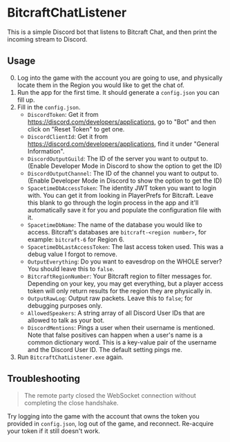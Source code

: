 # BitcraftChatListener

This is a simple Discord bot that listens to Bitcraft Chat, and then print the incoming stream to Discord.

## Usage

0. Log into the game with the account you are going to use, and physically locate them in the Region you would like to get the chat of.
1. Run the app for the first time. It should generate a `config.json` you can fill up.
2. Fill in the `config.json`.
	* `DiscordToken`: Get it from https://discord.com/developers/applications, go to "Bot" and then click on "Reset Token" to get one.
	* `DiscordClientId`: Get it from https://discord.com/developers/applications, find it under "General Information".
	* `DiscordOutputGuild`: The ID of the server you want to output to. (Enable Developer Mode in Discord to show the option to get the ID)
	* `DiscordOutputChannel`: The ID of the channel you want to output to. (Enable Developer Mode in Discord to show the option to get the ID)
	* `SpacetimeDbAccessToken`: The identity JWT token you want to login with. You can get it from looking in PlayerPrefs for Bitcraft. Leave this blank to go through the login process in the app and it'll automatically save it for you and populate the configuration file with it.
	* `SpacetimeDbName`: The name of the database you would like to access. Bitcraft's databases are `bitcraft-<region number>`, for example: `bitcraft-6` for Region 6.
	* `SpacetimeDbLastAccessToken`: The last access token used. This was a debug value I forgot to remove.
	* `OutputEverything`: Do you want to eavesdrop on the WHOLE server? You should leave this to `false`.
	* `BitcraftRegionNumber`: Your Bitcraft region to filter messages for. Depending on your key, you may get everything, but a player access token will only return results for the region they are physically in.
	* `OutputRawLog`: Output raw packets. Leave this to `false`; for debugging purposes only.
	* `AllowedSpeakers`: A string array of all Discord User IDs that are allowed to talk as your bot.
	* `DiscordMentions`: Pings a user when their username is mentioned. Note that false positives can happen when a user's name is a common dictionary word. This is a key-value pair of the username and the Discord User ID. The default setting pings me.
3. Run `BitcraftChatListener.exe` again.

## Troubleshooting

> The remote party closed the WebSocket connection without completing the close handshake.

Try logging into the game with the account that owns the token you provided in `config.json`, log out of the game, and reconnect. Re-acquire your token if it still doesn't work.
